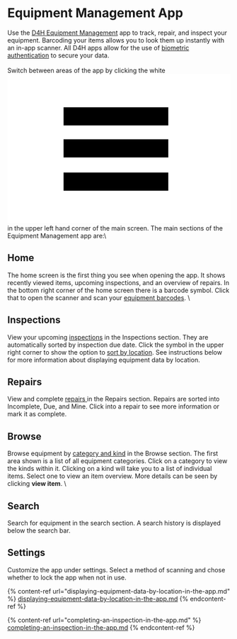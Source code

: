 # Equipment Management App

Use the [D4H Equipment Management](../getting-started.md) app to track, repair, and inspect your equipment. Barcoding your items allows you to look them up instantly with an in-app scanner. All D4H apps allow for the use of [biometric authentication](../../shared-services/biometric-authentication.md) to secure your data.\
\
Switch between areas of the app by clicking the white <img src="../../.gitbook/assets/more options.png" alt="" data-size="line"> in the upper left hand corner of the main screen. The main sections of the Equipment Management app are:\


## Home

The home screen is the first thing you see when opening the app. It shows recently viewed items, upcoming inspections, and an overview of repairs. In the bottom right corner of the home screen there is a barcode symbol. Click that to open the scanner and scan your [equipment barcodes](../equipment-barcoding/). \


## Inspections

View your upcoming [inspections](../inspections/) in the Inspections section. They are automatically sorted by inspection due date. Click the symbol in the upper right corner to show the option to [sort by location](displaying-equipment-data-by-location-in-the-app.md). See instructions below for more information about displaying equipment data by location.&#x20;

## Repairs

View and complete [repairs ](../repairs/)in the Repairs section. Repairs are sorted into Incomplete, Due, and Mine. Click into a repair to see more information or mark it as complete.&#x20;

## Browse

Browse equipment by [category and kind](../categories\&kinds/) in the Browse section. The first area shown is a list of all equipment categories. Click on a category to view the kinds within it. Clicking on a kind will take you to a list of individual items. Select one to view an item overview. More details can be seen by clicking **view item**. \


## Search

Search for equipment in the search section. A search history is displayed below the search bar.&#x20;

## Settings

Customize the app under settings. Select a method of scanning and chose whether to lock the app when not in use.&#x20;

{% content-ref url="displaying-equipment-data-by-location-in-the-app.md" %}
[displaying-equipment-data-by-location-in-the-app.md](displaying-equipment-data-by-location-in-the-app.md)
{% endcontent-ref %}

{% content-ref url="completing-an-inspection-in-the-app.md" %}
[completing-an-inspection-in-the-app.md](completing-an-inspection-in-the-app.md)
{% endcontent-ref %}





